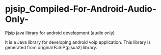 # pjsip_Compiled-For-Android-Audio-Only-
Pjsip java library for android development (audio only)

It is a Java library for developing android voip application. This library is generated from original PJSIP(pjsua2) library.

